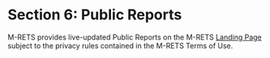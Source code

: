 # Section 6: Public Reports

M-RETS provides live-updated Public Reports on the M-RETS [Landing Page](https://app.mrets.org/reports/public) subject to the privacy rules contained in the M-RETS Terms of Use.
